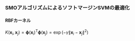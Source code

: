 ### SMOアルゴリズムによるソフトマージンSVMの最適化


#### RBFカーネル

$K(\bm{x}_i, \bm{x}_j)  = \bm{\phi}(\bm{x}_i )^{\mathrm{T}}\bm{\phi}(\bm{x}_j )
= \exp(-\gamma \| \bm{x}_i - \bm{x}_j \| ^2)$

